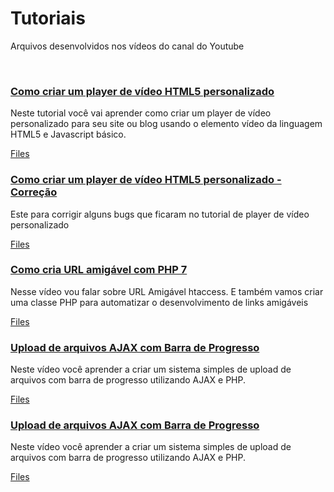 <h1>Tutoriais</h1>
<p>Arquivos desenvolvidos nos vídeos do canal do Youtube</p><br>

<h3><a href="https://www.youtube.com/watch?v=mUW3IqpAtH0">Como criar um player de vídeo HTML5 personalizado</a></h3>
<p>Neste tutorial você vai aprender como criar um player de vídeo personalizado para seu site ou blog usando o elemento vídeo da linguagem HTML5 e Javascript básico.</p>
<a href="https://github.com/jetersonlordano/tutoriais/tree/master/Player">Files</a>

<h3><a href="https://youtu.be/IWq4dHPaqpo">Como criar um player de vídeo HTML5 personalizado - Correção</a></h3>
<p>Este para corrigir alguns bugs que ficaram no tutorial de player de vídeo personalizado</p>
<a href="https://github.com/jetersonlordano/tutoriais/tree/master/Player-correcao">Files</a>

<h3><a href="https://youtu.be/l8vpNxag2W8">Como cria URL amigável com PHP 7</a></h3>
<p>Nesse vídeo vou falar sobre URL Amigável htaccess. E também vamos criar uma classe PHP para automatizar o desenvolvimento de links amigáveis</p>
<a href="https://github.com/jetersonlordano/tutoriais/tree/master/url-amigavel">Files</a>

<h3><a href="https://youtu.be/PTPvVjzjpAk">Upload de arquivos AJAX com Barra de Progresso</a></h3>
<p>Neste vídeo você aprender a criar um sistema simples de upload de arquivos com barra de progresso utilizando AJAX e PHP.</p>
<a href="https://github.com/jetersonlordano/tutoriais/tree/master/upload-ajax-com-barra-de-progresso">Files</a>

<h3><a href="https://youtu.be/PTPvVjzjpAk">Upload de arquivos AJAX com Barra de Progresso</a></h3>
<p>Neste vídeo você aprender a criar um sistema simples de upload de arquivos com barra de progresso utilizando AJAX e PHP.</p>
<a href="https://github.com/jetersonlordano/tutoriais/tree/master/upload-ajax-com-barra-de-progresso">Files</a>
